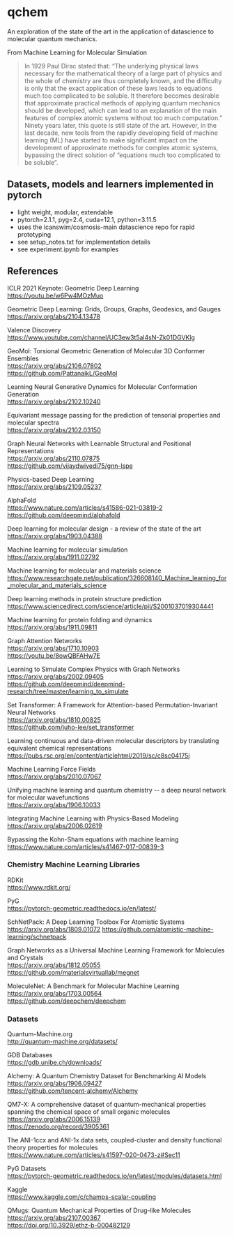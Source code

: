 # qchem
An exploration of the state of the art in the application of datascience to molecular quantum mechanics. 

From Machine Learning for Molecular Simulation  
>In 1929 Paul Dirac stated that: “The underlying physical laws necessary for the mathematical theory of a large part of physics and the whole of chemistry are thus completely known, and the difficulty is only that the exact application of these laws leads to equations much too complicated to be soluble.  It therefore becomes desirable that approximate practical methods of applying quantum mechanics should be developed, which can lead to an explanation of the main features of complex atomic systems without too much computation.”  Ninety years later,  this quote is still state of the art.  However, in the last decade, new tools from the rapidly developing field of machine learning (ML) have started to make significant impact on the development of approximate methods for complex atomic systems, bypassing the direct solution of “equations much too complicated to be soluble”.

## Datasets, models and learners implemented in pytorch 
* light weight, modular, extendable
* pytorch=2.1.1, pyg=2.4, cuda=12.1, python=3.11.5
* uses the icanswim/cosmosis-main datascience repo for rapid prototyping
* see setup_notes.txt for implementation details
* see experiment.ipynb for examples


## References 
ICLR 2021 Keynote: Geometric Deep Learning  
https://youtu.be/w6Pw4MOzMuo 

Geometric Deep Learning: Grids, Groups, Graphs, Geodesics, and Gauges  
https://arxiv.org/abs/2104.13478 

Valence Discovery  
https://www.youtube.com/channel/UC3ew3t5al4sN-Zk01DGVKlg 

GeoMol: Torsional Geometric Generation of Molecular 3D Conformer Ensembles  
https://arxiv.org/abs/2106.07802  
https://github.com/PattanaikL/GeoMol 

Learning Neural Generative Dynamics for Molecular Conformation Generation  
https://arxiv.org/abs/2102.10240 

Equivariant message passing for the prediction of tensorial properties and molecular spectra  
https://arxiv.org/abs/2102.03150 

Graph Neural Networks with Learnable Structural and Positional Representations  
https://arxiv.org/abs/2110.07875  
https://github.com/vijaydwivedi75/gnn-lspe 

Physics-based Deep Learning  
https://arxiv.org/abs/2109.05237 

AlphaFold  
https://www.nature.com/articles/s41586-021-03819-2  
https://github.com/deepmind/alphafold 

Deep learning for molecular design - a review of the state of the art  
https://arxiv.org/abs/1903.04388 

Machine learning for molecular simulation  
https://arxiv.org/abs/1911.02792 

Machine learning for molecular and materials science  
https://www.researchgate.net/publication/326608140_Machine_learning_for_molecular_and_materials_science 

Deep learning methods in protein structure prediction  
https://www.sciencedirect.com/science/article/pii/S2001037019304441 

Machine learning for protein folding and dynamics  
https://arxiv.org/abs/1911.09811 

Graph Attention Networks  
https://arxiv.org/abs/1710.10903  
https://youtu.be/8owQBFAHw7E  

Learning to Simulate Complex Physics with Graph Networks  
https://arxiv.org/abs/2002.09405  
https://github.com/deepmind/deepmind-research/tree/master/learning_to_simulate 

Set Transformer: A Framework for Attention-based Permutation-Invariant Neural Networks  
https://arxiv.org/abs/1810.00825  
https://github.com/juho-lee/set_transformer 

Learning continuous and data-driven molecular descriptors by translating equivalent chemical representations  
https://pubs.rsc.org/en/content/articlehtml/2019/sc/c8sc04175j 

Machine Learning Force Fields  
https://arxiv.org/abs/2010.07067 

Unifying machine learning and quantum chemistry -- a deep neural network for molecular wavefunctions  
https://arxiv.org/abs/1906.10033 

Integrating Machine Learning with Physics-Based Modeling  
https://arxiv.org/abs/2006.02619 

Bypassing the Kohn-Sham equations with machine learning  
https://www.nature.com/articles/s41467-017-00839-3 

### Chemistry Machine Learning Libraries 
RDKit  
https://www.rdkit.org/ 

PyG  
https://pytorch-geometric.readthedocs.io/en/latest/  

SchNetPack: A Deep Learning Toolbox For Atomistic Systems  
https://arxiv.org/abs/1809.01072 
https://github.com/atomistic-machine-learning/schnetpack 

Graph Networks as a Universal Machine Learning Framework for Molecules and Crystals  
https://arxiv.org/abs/1812.05055  
https://github.com/materialsvirtuallab/megnet 

MoleculeNet: A Benchmark for Molecular Machine Learning  
https://arxiv.org/abs/1703.00564  
https://github.com/deepchem/deepchem 

### Datasets 
Quantum-Machine.org  
http://quantum-machine.org/datasets/ 

GDB Databases  
https://gdb.unibe.ch/downloads/ 

Alchemy: A Quantum Chemistry Dataset for Benchmarking AI Models  
https://arxiv.org/abs/1906.09427  
https://github.com/tencent-alchemy/Alchemy 

QM7-X: A comprehensive dataset of quantum-mechanical properties spanning the chemical space of small organic molecules  
https://arxiv.org/abs/2006.15139  
https://zenodo.org/record/3905361 

The ANI-1ccx and ANI-1x data sets, coupled-cluster and density functional theory properties for molecules  
https://www.nature.com/articles/s41597-020-0473-z#Sec11 

PyG Datasets  
https://pytorch-geometric.readthedocs.io/en/latest/modules/datasets.html 

Kaggle  
https://www.kaggle.com/c/champs-scalar-coupling 

QMugs: Quantum Mechanical Properties of Drug-like Molecules  
https://arxiv.org/abs/2107.00367  
https://doi.org/10.3929/ethz-b-000482129 





